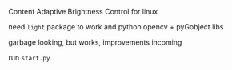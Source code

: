 Content Adaptive Brightness Control for linux

need `light` package to work and python opencv + pyGobject libs

garbage looking, but works, improvements incoming

run `start.py`